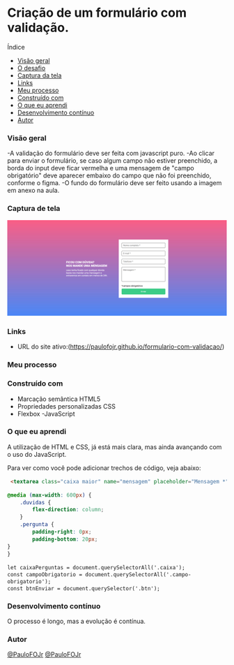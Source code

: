 
# Criação de um formulário com validação.

Índice

- [Visão geral](#visão-geral)
- [O desafio](#the-challenge)
- [Captura da tela](#captura-de-tela)
- [Links](#links)
- [Meu processo](#meu-processo)
- [Construído com](#construído-com)
- [O que eu aprendi](#o-que-eu-aprendi)
- [Desenvolvimento contínuo](#continued-development)
- [Autor](#autor)


### Visão geral
-A validação do formulário deve ser feita com
javascript puro.
-Ao clicar para enviar o formulário, se caso
algum campo não estiver preenchido, a borda
do input deve ficar vermelha e uma mensagem
de "campo obrigatório" deve aparecer embaixo
do campo que não foi preenchido, conforme o
figma.
-O fundo do formulário deve ser feito usando a
imagem em anexo na aula.

### Captura de tela

![Captura da tela](Captura%20de%20tela%202025-08-19%20202220.png)

### Links

- URL do site ativo:(https://paulofojr.github.io/formulario-com-validacao/)

### Meu processo

### Construído com

- Marcação semântica HTML5
- Propriedades personalizadas CSS
- Flexbox
-JavaScript

### O que eu aprendi

A utilização de HTML e CSS, já está mais clara, mas ainda avançando com o uso do JavaScript.

Para ver como você pode adicionar trechos de código, veja abaixo:
``` HTML
 <textarea class="caixa maior" name="mensagem" placeholder="Mensagem *"></textarea>
```
```css
@media (max-width: 600px) {
    .duvidas {
        flex-direction: column;       
    }
    .pergunta {
        padding-right: 0px;
        padding-bottom: 20px;
}
}
```

```JS
let caixaPerguntas = document.querySelectorAll('.caixa');
const campoObrigatorio = document.querySelectorAll('.campo-obrigatorio');
const btnEnviar = document.querySelector('.btn');
```

### Desenvolvimento contínuo

O processo é longo, mas a evolução é contínua. 

### Autor

[@PauloFOJr](https://www.frontendmentor.io/profile/PauloFOJr)
[@PauloFOJr](https://github.com/PauloFOJr)